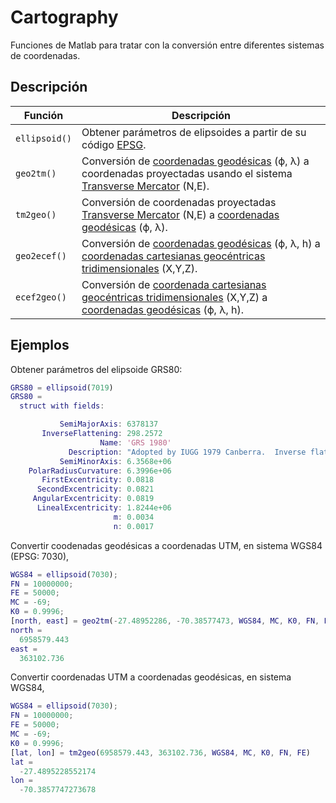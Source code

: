 # Cartography

Funciones de Matlab para tratar con la conversión entre diferentes sistemas de coordenadas.

## Descripción

| Función | Descripción |
| ------- | ----------- |
| `ellipsoid()` | Obtener parámetros de elipsoides a partir de su código [EPSG](https://epsg.org/home.html). |
| `geo2tm()` | Conversión de [coordenadas geodésicas](https://en.wikipedia.org/wiki/Geodetic_coordinates) (&varphi;, &lambda;) a coordenadas proyectadas usando el sistema [Transverse Mercator](https://en.wikipedia.org/wiki/Transverse_Mercator_projection) (N,E).|
| `tm2geo()` | Conversión de coordenadas proyectadas [Transverse Mercator](https://en.wikipedia.org/wiki/Transverse_Mercator_projection) (N,E) a [coordenadas geodésicas](https://en.wikipedia.org/wiki/Geodetic_coordinates) (&varphi;, &lambda;). |
| `geo2ecef()` | Conversión de [coordenadas geodésicas](https://en.wikipedia.org/wiki/Geodetic_coordinates) (&varphi;, &lambda;, h) a [coordenadas cartesianas geocéntricas tridimensionales](https://en.wikipedia.org/wiki/Earth-centered,_Earth-fixed_coordinate_system) (X,Y,Z). |
| `ecef2geo()` | Conversión de [coordenada cartesianas geocéntricas tridimensionales](https://en.wikipedia.org/wiki/Earth-centered,_Earth-fixed_coordinate_system) (X,Y,Z) a [coordenadas geodésicas](https://en.wikipedia.org/wiki/Geodetic_coordinates) (&varphi;, &lambda;, h).|

## Ejemplos

Obtener parámetros del elipsoide GRS80:

```matlab
GRS80 = ellipsoid(7019)
GRS80 =
  struct with fields:

           SemiMajorAxis: 6378137
       InverseFlattening: 298.2572
                    Name: 'GRS 1980'
             Description: "Adopted by IUGG 1979 Canberra.  Inverse flattening is derived from geocentric gravitational constant GM = 3986005e8 m*m*m/s/s; dynamic form factor J2 = 108263e-8 and Earth's angular velocity = 7292115e-11 rad/s."
           SemiMinorAxis: 6.3568e+06
    PolarRadiusCurvature: 6.3996e+06
       FirstExcentricity: 0.0818
      SecondExcentricity: 0.0821
     AngularExcentricity: 0.0819
      LinealExcentricity: 1.8244e+06
                       m: 0.0034
                       n: 0.0017
```

Convertir coodenadas geodésicas a coordenadas UTM, en sistema WGS84 (EPSG: 7030),

```matlab
WGS84 = ellipsoid(7030);
FN = 10000000;
FE = 50000;
MC = -69;
K0 = 0.9996;
[north, east] = geo2tm(-27.48952286, -70.38577473, WGS84, MC, K0, FN, FE)
north =
  6958579.443
east =
  363102.736
```

Convertir coordenadas UTM a coordenadas geodésicas, en sistema WGS84,

```matlab
WGS84 = ellipsoid(7030);
FN = 10000000;
FE = 50000;
MC = -69;
K0 = 0.9996;
[lat, lon] = tm2geo(6958579.443, 363102.736, WGS84, MC, K0, FN, FE)
lat =
  -27.4895228552174
lon =
  -70.3857747273678
```